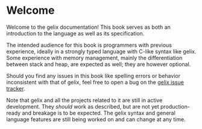 # Welcome

Welcome to the gelix documentation! 
This book serves as both an introduction to the language as well as its specification.

The intended audience for this book is programmers with previous experience,
ideally in a strongly typed language with C-like syntax like gelix.
Some experience with memory management, mainly the differentiation between stack
and heap, are expected as well; they are however optional.

Should you find any issues in this book like spelling errors or behavior 
inconsistent with that of gelix, feel free to open a bug on the
[gelix issue tracker](https://git.angm.xyz/ellie/gelixrs).

Note that gelix and all the projects related to it are still in active
development. They *should* work as described, but are not yet production-ready
and breakage is to be expected. The gelix syntax and general language features
are still being worked on and can change at any time.